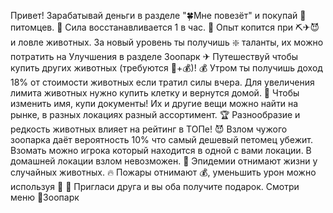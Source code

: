 Привет!
Зарабатывай деньги в разделе "🍀Мне повезёт" и покупай 🐇 питомцев.
💪 Сила восстанавливается 1 в час.
🌟 Опыт копится при ⛏️✈😈 и ловле животных. За новый уровень ты получишь ❇️ таланты, их можно потратить на Улучшения в разделе Зоопарк
✈ Путешествуй чтобы купить других животных (требуются 💪+💰)!
💰 Утром ты получишь доход 18% от стоимости животных если тратил силы вчера.
Для увеличения лимита животных нужно купить клетку и вернутся домой.
📔 Чтобы изменить имя, купи документы! Их и другие вещи можно найти на рынке, в разных локациях разный ассортимент.
🏆 Разнообразие и редкость животных влияет на рейтинг в ТОПе!
😈 Взлом чужого зоопарка даёт вероятность 10% что самый дешевый петомец убежит. Взомать можно игрока который находится в одной с вами локации. В домашней локации взлом невозможен.
🦠 Эпидемии отнимают жизни у случайных животных. 🔥 Пожары отнимают 💰, уменьшить урон можно используя 🧯
🎁 Пригласи друга и вы оба получите подарок. Смотри меню 🐇Зоопарк
